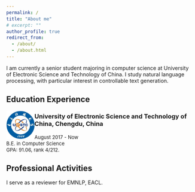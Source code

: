 ```yaml
---
permalink: /
title: "About me"
# excerpt: ""
author_profile: true
redirect_from: 
  - /about/
  - /about.html
---
```


I am currently a senior student majoring in computer science at University of Electronic Science and Technology of China. I study natural language processing, with particular interest in controllable text generation.



## Education Experience

<img align="left" src="images/uestc.jpg" width="15%" height="15%">
<!-- <img align="left" src="https://inmessionantejr.github.io/images/uestc.jpg" width="20%" height="20%"> -->

<!-- ### University of Electronic Science and Technology of China -->
### University of Electronic Science and Technology of China, Chengdu, China
<font size=2>August 2017 - Now  
B.E. in Computer Science  
GPA: 91.06, rank 4/212.
</font>

## Professional Activities
I serve as a reviewer for EMNLP, EACL.

<!-- ## Honors & Awards -->